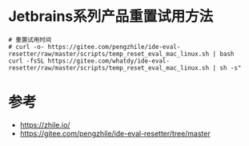Jetbrains系列产品重置试用方法
====


````
# 重置试用时间
# curl -o- https://gitee.com/pengzhile/ide-eval-resetter/raw/master/scripts/temp_reset_eval_mac_linux.sh | bash
curl -fsSL https://gitee.com/whatdy/ide-eval-resetter/raw/master/scripts/temp_reset_eval_mac_linux.sh | sh -s"
````

参考
====
- https://zhile.io/
- https://gitee.com/pengzhile/ide-eval-resetter/tree/master